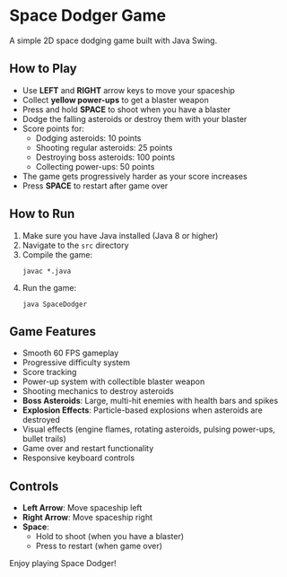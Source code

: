 # Space Dodger Game

A simple 2D space dodging game built with Java Swing.

## How to Play

- Use **LEFT** and **RIGHT** arrow keys to move your spaceship
- Collect **yellow power-ups** to get a blaster weapon
- Press and hold **SPACE** to shoot when you have a blaster
- Dodge the falling asteroids or destroy them with your blaster
- Score points for:
  - Dodging asteroids: 10 points
  - Shooting regular asteroids: 25 points
  - Destroying boss asteroids: 100 points
  - Collecting power-ups: 50 points
- The game gets progressively harder as your score increases
- Press **SPACE** to restart after game over

## How to Run

1. Make sure you have Java installed (Java 8 or higher)
2. Navigate to the `src` directory
3. Compile the game:
   ```
   javac *.java
   ```
4. Run the game:
   ```
   java SpaceDodger
   ```

## Game Features

- Smooth 60 FPS gameplay
- Progressive difficulty system
- Score tracking
- Power-up system with collectible blaster weapon
- Shooting mechanics to destroy asteroids
- **Boss Asteroids**: Large, multi-hit enemies with health bars and spikes
- **Explosion Effects**: Particle-based explosions when asteroids are destroyed
- Visual effects (engine flames, rotating asteroids, pulsing power-ups, bullet trails)
- Game over and restart functionality
- Responsive keyboard controls

## Controls

- **Left Arrow**: Move spaceship left
- **Right Arrow**: Move spaceship right
- **Space**: 
  - Hold to shoot (when you have a blaster)
  - Press to restart (when game over)

Enjoy playing Space Dodger!